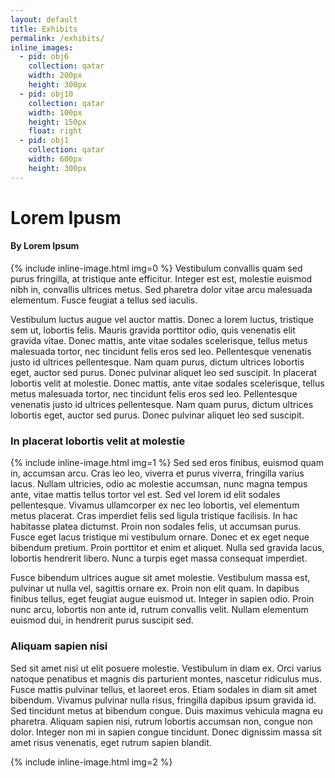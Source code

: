 ```yaml
---
layout: default
title: Exhibits
permalink: /exhibits/
inline_images:
  - pid: obj6
    collection: qatar
    width: 200px
    height: 300px
  - pid: obj10
    collection: qatar
    width: 100px
    height: 150px
    float: right
  - pid: obj1
    collection: qatar
    width: 600px
    height: 300px
---
```

# Lorem Ipusm
#### By Lorem Ipsum

{% include inline-image.html img=0 %} Vestibulum convallis quam sed purus fringilla, at tristique ante efficitur. Integer est est, molestie euismod nibh in, convallis ultrices metus. Sed pharetra dolor vitae arcu malesuada elementum. Fusce feugiat a tellus sed iaculis.

Vestibulum luctus augue vel auctor mattis. Donec a lorem luctus, tristique sem ut, lobortis felis. Mauris gravida porttitor odio, quis venenatis elit gravida vitae. Donec mattis, ante vitae sodales scelerisque, tellus metus malesuada tortor, nec tincidunt felis eros sed leo. Pellentesque venenatis justo id ultrices pellentesque. Nam quam purus, dictum ultrices lobortis eget, auctor sed purus. Donec pulvinar aliquet leo sed suscipit. In placerat lobortis velit at molestie. Donec mattis, ante vitae sodales scelerisque, tellus metus malesuada tortor, nec tincidunt felis eros sed leo. Pellentesque venenatis justo id ultrices pellentesque. Nam quam purus, dictum ultrices lobortis eget, auctor sed purus. Donec pulvinar aliquet leo sed suscipit.


### In placerat lobortis velit at molestie

{% include inline-image.html img=1 %} Sed sed eros finibus, euismod quam in, accumsan arcu. Cras leo leo, viverra et purus viverra, fringilla varius lacus. Nullam ultricies, odio ac molestie accumsan, nunc magna tempus ante, vitae mattis tellus tortor vel est. Sed vel lorem id elit sodales pellentesque. Vivamus ullamcorper ex nec leo lobortis, vel elementum metus placerat. Cras imperdiet felis sed ligula tristique facilisis. In hac habitasse platea dictumst. Proin non sodales felis, ut accumsan purus. Fusce eget lacus tristique mi vestibulum ornare. Donec et ex eget neque bibendum pretium. Proin porttitor et enim et aliquet. Nulla sed gravida lacus, lobortis hendrerit libero. Nunc a turpis eget massa consequat imperdiet.

Fusce bibendum ultrices augue sit amet molestie. Vestibulum massa est, pulvinar ut nulla vel, sagittis ornare ex. Proin non elit quam. In dapibus finibus tellus, eget feugiat augue euismod ut. Integer in sapien odio. Proin nunc arcu, lobortis non ante id, rutrum convallis velit. Nullam elementum euismod dui, in hendrerit purus suscipit sed.


### Aliquam sapien nisi

Sed sit amet nisi ut elit posuere molestie. Vestibulum in diam ex. Orci varius natoque penatibus et magnis dis parturient montes, nascetur ridiculus mus. Fusce mattis pulvinar tellus, et laoreet eros. Etiam sodales in diam sit amet bibendum. Vivamus pulvinar nulla risus, fringilla dapibus ipsum gravida id. Sed tincidunt metus at bibendum congue. Duis maximus vehicula magna eu pharetra. Aliquam sapien nisi, rutrum lobortis accumsan non, congue non dolor. Integer non mi in sapien congue tincidunt. Donec dignissim massa sit amet risus venenatis, eget rutrum sapien blandit.

{% include inline-image.html img=2 %}
